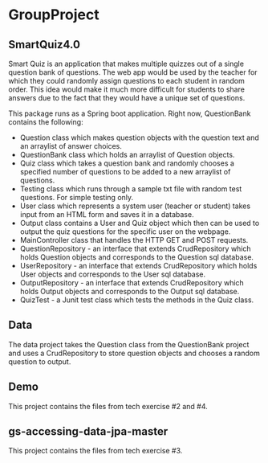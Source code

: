 # GroupProject

## SmartQuiz4.0
Smart Quiz is an application that makes multiple quizzes out of a single question bank of questions.
The web app would be used by the teacher for which they could randomly assign questions to each student in random order. 
This idea would make it much more difficult for students to share answers due to the fact that they would have a unique set of questions.

This package runs as a Spring boot application. Right now, QuestionBank contains the following:

- Question class which makes question objects with the question text and an arraylist of answer choices.
- QuestionBank class which holds an arraylist of Question objects.
- Quiz class which takes a question bank and randomly chooses a specified number of questions to be added to a new arraylist of questions.
- Testing class which runs through a sample txt file with random test questions. For simple testing only.
- User class which represents a system user (teacher or student) takes input from an HTML form and saves it in a database.
- Output class contains a User and Quiz object which then can be used to output the quiz questions for the specific user on the webpage.
- MainController class that handles the HTTP GET and POST requests.
- QuestionRepository - an interface that extends CrudRepository which holds Question objects and corresponds to the Question sql database.
- UserRepository - an interface that extends CrudRepository which holds User objects and corresponds to the User sql database.
- OutputRepository - an interface that extends CrudRepository which holds Output objects and corresponds to the Output sql database.
- QuizTest - a Junit test class which tests the methods in the Quiz class.


## Data
The data project takes the Question class from the QuestionBank project and uses a CrudRepository to store question objects and chooses a random question to output.

## Demo
This project contains the files from tech exercise #2 and #4.

## gs-accessing-data-jpa-master
This project contains the files from tech exercise #3.




